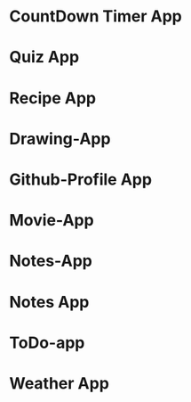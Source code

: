 # CountDown Timer App
# Quiz  App
# Recipe App
# Drawing-App
# Github-Profile App
# Movie-App
# Notes-App
# Notes App
# ToDo-app
# Weather App
